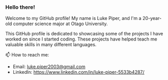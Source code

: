 ### Hello there!

Welcome to my GitHub profile!
My name is Luke Piper, and I'm a 20-year-old computer science major at Otago University.

This GitHub profile is dedicated to showcasing some of the projects I have worked on since I started coding. These projects have helped teach me valuable skills in many different languages.

📫 How to reach me: 
 - Email: luke.piper2003@gmail.com
 - LinkedIn: https://www.linkedin.com/in/luke-piper-5533b4287/
